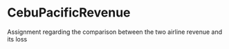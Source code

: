 # CebuPacificRevenue
Assignment regarding the comparison between the two airline revenue and its loss
